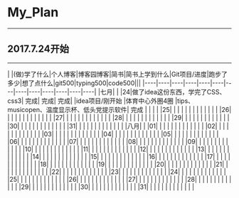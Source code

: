 # My_Plan

---

## 2017.7.24开始

---

|  |(做)学了什么|个人博客|博客园博客|简书|简书上学到什么|Git项目/进度|跑步了多少|想了点什么|git500|typing500|code500|||
|----|----|----|----|----|----|----|----|----|----|----|----|----|
|七月|  |
|24|做了idea这份东西，学完了CSS、css3| 完成| 完成| 完成| |idea项目/刚开始 |体育中心外圈4圈 |tips、musicopen、温度显示杯、低头党提示软件| 完成 |  |  |  |
|25| | | | | | |  |  |  |  |  |  |
|26| | | | | | |  |  |  |  |  |  |
|27| | | | | | |  |  |  |  |  |  |
|28| | | | | | |  |  |  |  |  |  |
|29| | | | | | |  |  |  |  |  |  |
|30| |  | | | | |  |  |  |  |  |  |
|31| |  | |  | |  |  |  |  |  |  |  |
|八月| |
|01| | | | | | | |  |  |  |  |  |
|02| | | | | | | |  |  |  |  |  |
|03| | | | | | | |  |  |  |  |  |
|04| | | | | | | |  |  |  |  |  |
|05| | | | | | | |  |  |  |  |  |
|06| | | | | | | |  |  |  |  |  |
|07| | | | | | | |  |  |  |  |  |
|08| | | | | | | |  |  |  |  |  |
|09| | | | | | | |  |  |  |  |  |
|10| | | | | | | |  |  |  |  |  |
|11| | | | | | | |  |  |  |  |  |
|12| | | | | | | |  |  |  |  |  |
|13| | | | | | | |  |  |  |  |  |
|14| | | | | | | |  |  |  |  |  |
|15| | | | | | | |  |  |  |  |  |
|16| | | | | | | |  |  |  |  |  |
|17| | | | | | | |  |  |  |  |  |
|18| | | | | | | |  |  |  |  |  |
|19| | | | | | | |  |  |  |  |  |
|20| | | | | | |  |  |  |  |  |  |
|21| | | | | | |  |  |  |  |  |  |
|22| | | | | | |  |  |  |  |  |  |
|23| | | | | | |  |  |  |  |  |  |
|24| | | | | | |  |  |  |  |  |  |
|25| | | | | | |  |  |  |  |  |  |
|26| | | | | | |  |  |  |  |  |  |
|27| | | | | | |  |  |  |  |  |  |
|28| | | | | | |  |  |  |  |  |  |
|29| | | | | | |  |  |  |  |  |  |
|30| |  | | | | |  |  |  |  |  |  |
|31| |  | |  | |  |  |  |  |  |  |  |
